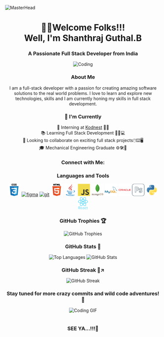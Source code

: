 <!-- Header Section -->
![MasterHead](https://user-images.githubusercontent.com/74038190/225813708-98b745f2-7d22-48cf-9150-083f1b00d6c9.gif)

<!-- Introduction -->
<div align="center">
  <h1>🙋‍♂️Welcome Folks!!!<br/>
    Well, I'm Shanthraj Guthal.B 
  </h1>
  <h3>A Passionate Full Stack Developer from India</h3>
</div>

<!-- Coding Image -->
<div align="center">
  <img src="https://user-images.githubusercontent.com/74038190/235224431-e8c8c12e-6826-47f1-89fb-2ddad83b3abf.gif" alt="Coding" width="400" />
</div>

<!-- About Me -->
<div align="center">
  <h3>About Me</h3>
  <p>
    I am a full-stack developer with a passion for creating amazing software solutions to the real world problems. I love to learn and explore new technologies, skills and I am currently honing my skills in full stack development.
  </p>
</div>

<!-- Current Activities -->
<div align="center">
  <h3>🔭 I'm Currently</h3>
  <p>
    🌱 Interning at <a href="https://www.kodnest.com/">Kodnest</a> 📝💼<br/>
    📚 Learning Full Stack Development 👨‍💻💻<br/>
    👯 Looking to collaborate on exciting full stack projects🖱️⌨️🖥️ <br/>
    🎓 Mechanical Engineering Graduate ⚙️🛠️🔧
  </p>
</div>

<!-- Connect with Me -->
<div align="center">
  <h3>Connect with Me:</h3>
  <!-- Add your social media links here -->
</div>

<!-- Languages and Tools -->
<div align="center">
  <h3>Languages and Tools</h3>
  <p>
    <a href="https://www.w3schools.com/css/" target="_blank" rel="noreferrer"><img src="https://raw.githubusercontent.com/devicons/devicon/master/icons/css3/css3-original-wordmark.svg" alt="css3" width="40" height="40"/></a>
    <a href="https://www.figma.com/" target="_blank" rel="noreferrer"><img src="https://www.vectorlogo.zone/logos/figma/figma-icon.svg" alt="figma" width="40" height="40"/></a>
    <a href="https://git-scm.com/" target="_blank" rel="noreferrer"><img src="https://www.vectorlogo.zone/logos/git-scm/git-scm-icon.svg" alt="git" width="40" height="40"/></a>
    <a href="https://www.w3.org/html/" target="_blank" rel="noreferrer"><img src="https://raw.githubusercontent.com/devicons/devicon/master/icons/html5/html5-original-wordmark.svg" alt="html5" width="40" height="40"/></a>
    <a href="https://www.java.com" target="_blank" rel="noreferrer"><img src="https://raw.githubusercontent.com/devicons/devicon/master/icons/java/java-original.svg" alt="java" width="40" height="40"/></a>
    <a href="https://developer.mozilla.org/en-US/docs/Web/JavaScript" target="_blank" rel="noreferrer"><img src="https://raw.githubusercontent.com/devicons/devicon/master/icons/javascript/javascript-original.svg" alt="javascript" width="40" height="40"/></a>
    <a href="https://www.mongodb.com/" target="_blank" rel="noreferrer"><img src="https://raw.githubusercontent.com/devicons/devicon/master/icons/mongodb/mongodb-original-wordmark.svg" alt="mongodb" width="40" height="40"/></a>
    <a href="https://www.mysql.com/" target="_blank" rel="noreferrer"><img src="https://raw.githubusercontent.com/devicons/devicon/master/icons/mysql/mysql-original-wordmark.svg" alt="mysql" width="40" height="40"/></a>
    <a href="https://www.oracle.com/" target="_blank" rel="noreferrer"><img src="https://raw.githubusercontent.com/devicons/devicon/master/icons/oracle/oracle-original.svg" alt="oracle" width="40" height="40"/></a>
    <a href="https://www.photoshop.com/en" target="_blank" rel="noreferrer"><img src="https://raw.githubusercontent.com/devicons/devicon/master/icons/photoshop/photoshop-line.svg" alt="photoshop" width="40" height="40"/></a>
    <a href="https://www.python.org" target="_blank" rel="noreferrer"><img src="https://raw.githubusercontent.com/devicons/devicon/master/icons/python/python-original.svg" alt="python" width="40" height="40"/></a>
    <a href="https://reactjs.org/" target="_blank" rel="noreferrer"><img src="https://raw.githubusercontent.com/devicons/devicon/master/icons/react/react-original-wordmark.svg" alt="react" width="40" height="40"/></a>
  </p>
</div>

<!-- GitHub Trophies -->
<div align="center">
  <h3>GitHub Trophies 🏆</h3>
  <img src="https://github-profile-trophy.vercel.app/?username=shanthrajguthalb" alt="GitHub Trophies" />
</div>

<!-- GitHub Stats -->
<div align="center">
  <h3>GitHub Stats 📝</h3>
  <img src="https://github-readme-stats.vercel.app/api/top-langs?username=shanthrajguthalb&show_icons=true&locale=en&layout=compact" alt="Top Languages" />
  <img src="https://github-readme-stats.vercel.app/api?username=shanthrajguthalb&show_icons=true&locale=en" alt="GitHub Stats" />
</div>

<!-- GitHub Streak -->
<div align="center">
  <h3>GitHub Streak 📶↗️</h3>
  <img src="https://github-readme-streak-stats.herokuapp.com/?user=shanthrajguthalb" alt="GitHub Streak" />
</div>


<!-- Footer Section -->
<div align="center">
  <h3>Stay tuned for more crazy commits and wild code adventures! 🚀</h3>
</div>

<!-- Coding GIF -->
<div align="center">
  <img src="https://gist.githubusercontent.com/MedRedha/fd8e2481bde2610c96b9aafde543879c/raw/88624e8d31c4295973dcb7c900dacf0edc0a6d99/coding.gif" alt="Coding GIF" />
</div>
</br>

<!-- See ya...!!! -->
<div align="center">
  <p>
    <h3>SEE YA...!!!👋</h3>
  </p>
</div>

